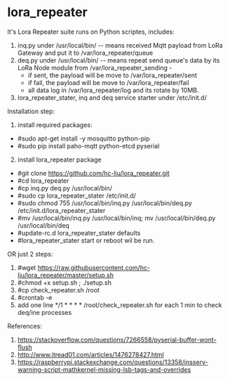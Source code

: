 # lora_repeater

It's Lora Repeater suite runs on Python scriptes, includes:
1. inq.py under /usr/local/bin/ -- means received Mqtt payload from LoRa Gateway and put it to /var/lora_repeater/queue
2. deq.py under /usr/local/bin/ -- means repeat send queue's data by its LoRa Node module from /var/lora_repeater_sending -
   - if sent, the payload will be move to /var/lora_repeater/sent
   - if fail, the payload will be move to /var/lora_repeater/fail
   - all data log in /var/lora_repeater/log and its rotate by 10MB.
3. lora_repeater_stater, inq and deq service starter under /etc/init.d/


Installation step:
1. install required packages:
 - #sudo apt-get install -y mosquitto python-pip
 - #sudo pip install paho-mqtt python-etcd pyserial 
2. install lora_repeater package
 - #git clone https://github.com/hc-liu/lora_repeater.git
 - #cd lora_repeater
 - #cp inq.py deq.py /usr/local/bin/
 - #sudo cp lora_repeater_stater /etc/init.d/
 - #sudo chmod 755 /usr/local/bin/inq.py /usr/local/bin/deq.py /etc/init.d/lora_repeater_stater
 - #mv /usr/local/bin/inq.py /usr/local/bin/inq; mv /usr/local/bin/deq.py /usr/local/bin/deq
 - #update-rc.d lora_repeater_stater defaults
 - #lora_repeater_stater start or reboot wil be run.
 
 OR just 2 steps:
 1. #wget https://raw.githubusercontent.com/hc-liu/lora_repeater/master/setup.sh
 2. #chmod +x setup.sh ; ./setup.sh
 3. #cp check_repeater.sh /root
 4. #crontab -e
 5. add one line */1 * * * * /root/check_repeater.sh for each 1 min to check deq/ine processes
 
References:
1. https://stackoverflow.com/questions/7266558/pyserial-buffer-wont-flush
2. http://www.itread01.com/articles/1476278427.html
3. https://raspberrypi.stackexchange.com/questions/13358/insserv-warning-script-mathkernel-missing-lsb-tags-and-overrides


